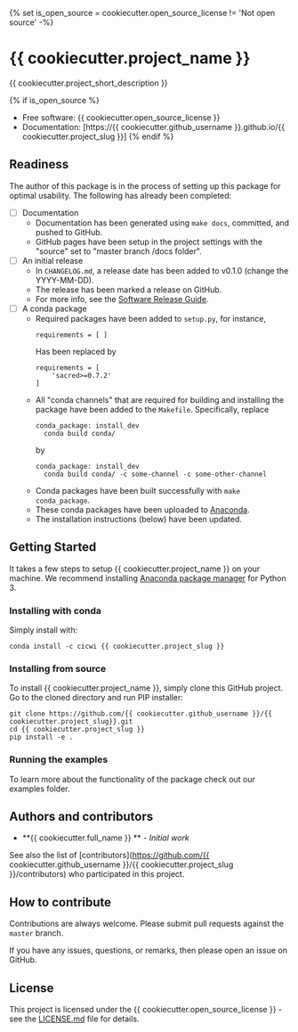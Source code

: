 {% set is_open_source = cookiecutter.open_source_license != 'Not open source' -%}
# {{ cookiecutter.project_name }}

{{ cookiecutter.project_short_description }}

{% if is_open_source %}
* Free software: {{ cookiecutter.open_source_license }}
* Documentation: [https://{{ cookiecutter.github_username }}.github.io/{{ cookiecutter.project_slug }}]
{% endif %}

## Readiness

The author of this package is in the process of setting up this
package for optimal usability. The following has already been completed:

- [ ] Documentation
    - Documentation has been generated using `make docs`, committed,
        and pushed to GitHub.
	- GitHub pages have been setup in the project settings
	  with the "source" set to "master branch /docs folder".
- [ ] An initial release
	- In `CHANGELOG.md`, a release date has been added to v0.1.0 (change the YYYY-MM-DD).
	- The release has been marked a release on GitHub.
	- For more info, see the [Software Release Guide](https://cicwi.github.io/software-guidelines/software-release-guide).
- [ ] A conda package
	- Required packages have been added to `setup.py`, for instance,
	  ```
	  requirements = [ ]
	  ```
	  Has been replaced by
	  ```
	  requirements = [
	      'sacred>=0.7.2'
      ]
      ```
	- All "conda channels" that are required for building and
      installing the package have been added to the
      `Makefile`. Specifically, replace
	  ```
      conda_package: install_dev
      	conda build conda/
      ```
	  by
	  ```
      conda_package: install_dev
      	conda build conda/ -c some-channel -c some-other-channel
      ```
    - Conda packages have been built successfully with `make conda_package`.
	- These conda packages have been uploaded to [Anaconda](https://anaconda.org).
	- The installation instructions (below) have been updated.

## Getting Started

It takes a few steps to setup {{ cookiecutter.project_name }} on your
machine. We recommend installing
[Anaconda package manager](https://www.anaconda.com/download/) for
Python 3.

### Installing with conda

Simply install with:
```
conda install -c cicwi {{ cookiecutter.project_slug }}
```

### Installing from source

To install {{ cookiecutter.project_name }}, simply clone this GitHub
project. Go to the cloned directory and run PIP installer:
```
git clone https://github.com/{{ cookiecutter.github_username }}/{{ cookiecutter.project_slug}}.git
cd {{ cookiecutter.project_slug }}
pip install -e .
```

### Running the examples

To learn more about the functionality of the package check out our
examples folder.

## Authors and contributors

* **{{ cookiecutter.full_name }} ** - *Initial work*

See also the list of [contributors](https://github.com/{{ cookiecutter.github_username }}/{{ cookiecutter.project_slug }}/contributors) who participated in this project.

## How to contribute

Contributions are always welcome. Please submit pull requests against the `master` branch.

If you have any issues, questions, or remarks, then please open an issue on GitHub.

## License

This project is licensed under the {{ cookiecutter.open_source_license }} - see the [LICENSE.md](LICENSE.md) file for details.

